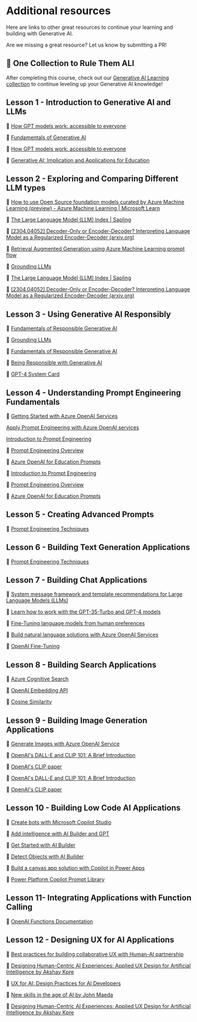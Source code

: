 # Additional resources

Here are links to other great resources to continue your learning and building with Generative AI.

Are we missing a great resource? Let us know by submitting a PR!

## 🧠 One Collection to Rule Them ALl  

After completing this course, check out our [Generative AI Learning collection](https://aka.ms/genai-collection?WT.mc_id=academic-105485-koreyst) to continue leveling up your Generative AI knowledge!

## Lesson 1  - Introduction to Generative AI and LLMs

🔗 [How GPT models work: accessible to everyone](https://bea.stollnitz.com/blog/how-gpt-works/?WT.mc_id=academic-105485-koreyst)

🔗 [Fundamentals of Generative AI](https://learn.microsoft.com/training/modules/fundamentals-generative-ai?&WT.mc_id=academic-105485-koreyst)

🔗 [How GPT models work: accessible to everyone](https://bea.stollnitz.com/blog/how-gpt-works?WT.mc_id=academic-105485-koreyst)

🔗 [Generative AI: Implication and Applications for Education](https://arxiv.org/abs/2305.07605?wt.mc_id=github_S-1231_webpage_reactor)

## Lesson 2 - Exploring and Comparing Different LLM types

🔗 [How to use Open Source foundation models curated by Azure Machine Learning (preview) - Azure Machine Learning | Microsoft Learn](https://learn.microsoft.com/azure/machine-learning/how-to-use-foundation-models?WT.mc_id=academic-105485-koreyst)

🔗 [The Large Language Model (LLM) Index | Sapling](https://sapling.ai/llm/index?WT.mc_id=academic-105485-koreyst)

🔗 [[2304.04052] Decoder-Only or Encoder-Decoder? Interpreting Language Model as a Regularized Encoder-Decoder (arxiv.org)](https://arxiv.org/abs/2304.04052?WT.mc_id=academic-105485-koreyst)

🔗 [Retrieval Augmented Generation using Azure Machine Learning prompt flow](https://learn.microsoft.com/azure/machine-learning/concept-retrieval-augmented-generation?WT.mc_id=academic-105485-koreyst)

🔗 [Grounding LLMs](https://techcommunity.microsoft.com/t5/fasttrack-for-azure/grounding-llms/ba-p/3843857?wt.mc_id=github_S-1231_webpage_reactor)

🔗 [The Large Language Model (LLM) Index | Sapling](https://sapling.ai/llm/index?wt.mc_id=github_S-1231_webpage_reactor )

🔗 [[2304.04052] Decoder-Only or Encoder-Decoder? Interpreting Language Model as a Regularized Encoder-Decoder (arxiv.org)](https://arxiv.org/abs/2304.04052?wt.mc_id=github_S-1231_webpage_reactor)

## Lesson 3 - Using Generative AI Responsibly

🔗 [Fundamentals of Responsible Generative AI](https://learn.microsoft.com/training/modules/responsible-generative-ai/?&WT.mc_id=academic-105485-koreyst)

🔗 [Grounding LLMs](https://techcommunity.microsoft.com/t5/fasttrack-for-azure/grounding-llms/ba-p/3843857?WT.mc_id=academic-105485-koreyst)

🔗 [Fundamentals of Responsible Generative AI](https://learn.microsoft.com/training/modules/responsible-generative-ai?WT.mc_id=academic-105485-koreyst)

🔗 [Being Responsible with Generative AI](https://learn.microsoft.com/shows/ai-show/being-responsible-with-generative-ai?WT.mc_id=academic-105485-koreyst)

🔗 [GPT-4 System Card](https://cdn.openai.com/papers/gpt-4-system-card.pdf?wt.mc_id=github_S-1231_webpage_reactor)

## Lesson 4 - Understanding Prompt Engineering Fundamentals

🔗 [Getting Started with Azure OpenAI Services](https://https://learn.microsoft.com/training/modules/get-started-openai/?&WT.mc_id=academic-105485-koreyst)

[Apply Prompt Engineering with Azure OpenAI services](https://learn.microsoft.com/training/modules/apply-prompt-engineering-azure-openai/?&WT.mc_id=academic-105485-koreyst)

[Introduction to Prompt Engineering](https://learn.microsoft.com/azure/ai-services/openai/concepts/prompt-engineering?&WT.mc_id=academic-105485-koreyst)

🔗 [Prompt Engineering Overview](https://learn.microsoft.com/semantic-kernel/prompt-engineering/?WT.mc_id=academic-105485-koreyst)

🔗 [Azure OpenAI for Education Prompts](https://techcommunity.microsoft.com/t5/education-blog/azure-openai-for-education-prompts-ai-and-a-guide-from-ethan-and/ba-p/3938259?wt.mc_id=github_S-1231_webpage_reactor )

🔗 [Introduction to Prompt Engineering](https://learn.microsoft.com/azure/ai-services/openai/concepts/prompt-engineering?WT.mc_id=academic-105485-koreyst)

🔗 [Prompt Engineering Overview](https://learn.microsoft.com/semantic-kernel/prompt-engineering?WT.mc_id=academic-105485-koreyst)

🔗 [Azure OpenAI for Education Prompts](https://techcommunity.microsoft.com/t5/e1.ucation-blog/azure-openai-for-education-prompts-ai-and-a-guide-from-ethan-and/ba-p/3938259?WT.mc_id=academic-105485-koreyst)

## Lesson 5  - Creating Advanced Prompts

🔗 [Prompt Engineering Techniques](https://learn.microsoft.com/azure/ai-services/openai/concepts/advanced-prompt-engineering?WT.mc_id=academic-105485-koreyst)

## Lesson 6 - Building Text Generation Applications

🔗 [Prompt Engineering Techniques](https://learn.microsoft.com/azure/ai-services/openai/concepts/advanced-prompt-engineering?pivots=programming-language-chat-completions&WT.mc_id=academic-105485-koreyst)

## Lesson 7 - Building Chat Applications

🔗 [System message framework and template recommendations for Large Language Models (LLMs)](https://learn.microsoft.com/azure/ai-services/openai/concepts/system-message?WT.mc_id=academic-105485-koreyst)

🔗 [Learn how to work with the GPT-35-Turbo and GPT-4 models](https://learn.microsoft.com/azure/ai-services/openai/how-to/chatgpt?&WT.mc_id=academic-105485-koreyst)

🔗 [Fine-Tuning language models from human preferences](https://arxiv.org/pdf/1909.08593.pdf?wt.mc_id=github_S-1231_webpage_reactor)

🔗 [Build natural language solutions with Azure OpenAI Services](https://learn.microsoft.com/en-us/training/modules/build-language-solution-azure-openai/?WT.mc_id=academic-105485-koreyst)


🔗 [OpenAI Fine-Tuning](https://platform.openai.com/docs/guides/fine-tuning/when-to-use-fine-tuning?wt.mc_id=github_S-1231_webpage_reactor )

## Lesson 8 - Building Search Applications

🔗 [Azure Cognitive Search](https://learn.microsoft.com/training/modules/improve-search-results-vector-search?WT.mc_id=academic-105485-koreyst)

🔗 [OpenAI Embedding API](https://platform.openai.com/docs/api-reference/embeddings?wt.mc_id=github_S-1231_webpage_reactor)

🔗 [Cosine Similarity](https://en.wikipedia.org/wiki/Cosine_similarity?wt.mc_id=github_S-1231_webpage_reactor)

## Lesson 9 - Building Image Generation Applications

🔗  [Generate Images with Azure OpenAI Service](https://learn.microsoft.com/training/modules/generate-images-azure-openai?WT.mc_id=academic-105485-koreyst)

🔗 [OpenAI's DALL-E and CLIP 101: A Brief Introduction](https://towardsdatascience.com/openais-dall-e-and-clip-101-a-brief-introduction-3a4367280d4e?wt.mc_id=github_S-1231_webpage_reactor)

🔗 [OpenAI's CLIP paper](https://arxiv.org/pdf/2103.00020.pdf?wt.mc_id=github_S-1231_webpage_reactor)

🔗 [OpenAI's DALL-E and CLIP 101: A Brief Introduction](https://towardsdatascience.com/openais-dall-e-and-clip-101-a-brief-introduction-3a4367280d4e?WT.mc_id=academic-105485-koreyst)

🔗 [OpenAI's CLIP paper](https://arxiv.org/pdf/2103.00020.pdf?WT.mc_id=academic-105485-koreyst)

## Lesson 10 - Building Low Code AI Applications
🔗 [Create bots with Microsoft Copilot Studio](https://learn.microsoft.com/training/paths/work-power-virtual-agents/?&WT.mc_id=academic-105485-koreyst)

🔗 [Add intelligence with AI Builder and GPT](https://learn.microsoft.com/training/modules/ai-builder-text-generation?&WT.mc_id=academic-105485-koreyst)

🔗 [Get Started with AI Builder](https://learn.microsoft.com/training/modules/get-started-with-ai-builder?WT.mc_id=academic-105485-koreyst)

🔗 [Detect Objects with AI Builder](https://learn.microsoft.com/training/modules/get-started-with-ai-builder-object-detection?WT.mc_id=academic-105485-koreyst)

🔗 [Build a canvas app solution with Copilot in Power Apps](https://learn.microsoft.com/training/modules/build-canvas-app-real-estate-power-apps-copilot/?WT.mc_id=academic-105485-koreyst)

🔗 [Power Platform Copilot Prompt Library](https://pnp.github.io/powerplatform-prompts/?wt.mc_id=github_S-1231_webpage_reactor&WT.mc_id=academic-109639-somelezediko)

## Lesson 11- Integrating Applications with Function Calling

🔗 [OpenAI Functions Documentation](https://learn.microsoft.com/azure/ai-services/openai/how-to/function-calling?WT.mc_id=academic-105485-koreyst)

## Lesson 12 - Designing UX for AI Applications

🔗 [Best practices for building collaborative UX with Human-AI partnership](https://learn.microsoft.com/community/content/best-practices-ai-ux?WT.mc_id=academic-105485-koreyst)

🔗  [Designing Human-Centric AI Experiences: Applied UX Design for Artificial Intelligence by Akshay Kpre](https://www.linkedin.com/learning/ux-for-ai-design-practices-for-ai-developers?wt.mc_id=github_S-1231_webpage_reactor)

🔗 [UX for AI: Design Practices for AI Developers](https://www.youtube.com/watch?wt.mc_id=github_S-1231_webpage_reactor&v=Lkbkd_hkDLY)

🔗 [New skills in the age of AI by John Maeda](https://www.amazon.com/Designing-Human-Centric-Experiences-Artificial-Intelligence/dp/1484280873?wt.mc_id=github_S-1231_webpage_reactor)

🔗  [Designing Human-Centric AI Experiences: Applied UX Design for Artificial Intelligence by Akshay Kpre](https://www.amazon.com/Designing-Human-Centric-Experiences-Artificial-Intelligence/dp/1484280873?WT.mc_id=academic-105485-koreyst)
